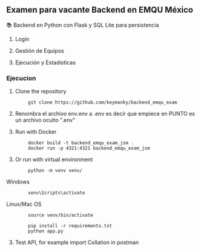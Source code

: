 ## Examen para vacante Backend en EMQU M&eacute;xico

📚 Backend en Python con Flask y SQL Lite para persistencia

1. Login

2. Gesti&oacute;n de Equipos

3. Ejecuci&oacute;n y Estadisticas


### Ejecucion

1. Clone the repository

```
        git clone https://github.com/keymanky/backend_emqu_exam
```
2. Renombra el archivo env.env a .env es decir que empiece en PUNTO es un archivo oculto ".env"

3. Run with Docker

```
        docker build -t backend_emqu_exam_jsm .
        docker run -p 4321:4321 backend_emqu_exam_jsm
```

3. Or run with virtual environment

```
        python -m venv venv/
```

Windows

```
        venv\Scripts\activate
```
Linux/Mac OS

```
        source venv/bin/activate
```

```
        pip install -r requirements.txt
        python app.py
```

3. Test API, for example import Collation in postman
